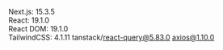 Next.js: 15.3.5  
React: 19.1.0  
React DOM: 19.1.0  
TailwindCSS: 4.1.11
tanstack/react-query@5.83.0
axios@1.10.0
